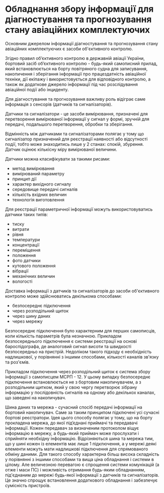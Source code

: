 Обладнання збору інформації для діагностування та прогнозування стану авіаційних комплектуючих
=================

Основним джерелом інформації діагностування та прогнозування стану авіаційних комплектуючих є засоби об'єктивного контролю.

Згідно правил об’єктивного контролю в державній авіації України, бортовий засіб об’єктивного контролю - будь-який самописний прилад, який встановлюється на борту повітряного судна для записування, накопичення і зберігання інформації про працездатність авіаційної техніки, дії екіпажу і використовується для відповідного контролю, а також як додаткове джерело інформації під час розслідування авіаційної події або інциденту.

Для діагностування та прогнозування важливу роль відіграє саме інформація з сенсорів (датчиків та сигналізаторів).

Датчики та сигналізатори - це засоби вимірювання, призначені для перетворення вимірюваної інформації у сигнал у формі, зручній для передачі, подальшого перетворення, обробки та зберігання.

Відмінність між датчиками та сигналізаторами полягає у тому що сигналізатор призначений для реєстрації наявності або відсутності події, тобто може знаходитись лише у 2 станах: спокій, збурення. Датчик оцінює кількісну міру вимірюваної величини.

Датчики можна класифікувати за такими рисами:

- метод вимірювання
- вимірюваний параметру
- принцип дії
- характер вихідного сигналу
- середовище передачі сигналів
- кількість вхідних величин
- технологія виготовлення

Для реєстрації параметричної інформації можуть використовуватись датчики таких типів:

- тиску
- витрати
- рівня
- температури
- концентрації
- переміщення
- положення
- фото датчики
- кутового положення
- вібрації
- механічних величин
- вологості

Доставка інформації з датчиків та сигналізаторів до засоби об'єктивного контролю може здійснюватись декількома способами:

- безпосереднє підключення
- через розподільний щиток
- через шину даних
- через мережу

Безпосереднє підключення було характерним для перших самописців, коли кількість параметрів була незначною. Прикладом безпосереднього підключення є системи реєстрації на основі бароспідографа, де аналоговий сигнал висоти та швидкості безпосередньо на пристрій. Недоліком такого підходу є необхідність надлишкової, у порівнянні з іншими способами, кількості каналів зв'язку та роз'ємів.  

Прикладом підключення через розподільний щиток є система збору інформації з самописцем МСРП - 12. У цьому випадку безпосереднє підключення встановлюється не з бортовим накопичувачем, а з розподільним щитком, який у свою чергу перетворює зібрану інформацію у послідовність сигналів на одному або декількох каналах, що заведені на накопичувач.

Шина даних та мережа - сучасний спосіб передачі інформації на бортовий накопичувач. Саме за таким принципом підключені усі сучасні бортові реєстратори. Ідея цього способу полягає у тому, що на борту прокладена мережа, до якої під’єднані приймачі та передавачі інформації. Кожен передавач за визначеним протоколом віщує інформацію в мережу, а будь-який приймач може прослухати і сприйняти необхідну інформацію. Відрізняються шина та мережа тим, що у шині кожен із елементів має лише 1 підключення, а у мережі деякі елементи можуть мати надлишкові підключення для спрямованого обміну даними. Для такого способу характерна більш висока складність у порівнянні з іншими способами та вища ціна обладнання і системи в цілому. Але величезною перевагою є спрощення системи комунікацій (а отже і маси ПС) і можливість отримання будь-яким обладнанням, під'єднаним до мережі будь-якої інформації з датчиків та сигналізаторів. Це значно спрощує встановлення додаткового обладнання і забезпечує сумісність пристроїв.
